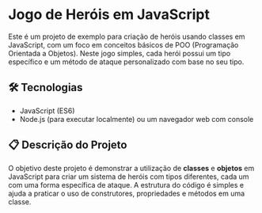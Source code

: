 # Jogo de Heróis em JavaScript

Este é um projeto de exemplo para criação de heróis usando classes em JavaScript, com um foco em conceitos básicos de POO (Programação Orientada a Objetos). Neste jogo simples, cada herói possui um tipo específico e um método de ataque personalizado com base no seu tipo.

## 🛠 Tecnologias

- JavaScript (ES6)
- Node.js (para executar localmente) ou um navegador web com console

## 📋 Descrição do Projeto

O objetivo deste projeto é demonstrar a utilização de **classes** e **objetos** em JavaScript para criar um sistema de heróis com tipos diferentes, cada um com uma forma específica de ataque. A estrutura do código é simples e ajuda a praticar o uso de construtores, propriedades e métodos em uma classe.
